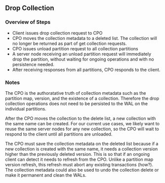 ## Drop Collection

### Overview of Steps

- Client issues drop collection request to CPO
- CPO moves the collection metadata to a deleted list. The collection will no longer be returned as part of get collection requests.
- CPO issues unload partition request to all collection partitions
- A server node receiving an unload partition request will immediately drop the partition, without waiting for ongoing operations and with no persistence needed.
- After receiving responses from all partitions, CPO responds to the client.

### Notes

The CPO is the authoratative truth of collection metadata such as the partition map, version, and the 
existence of a collection. Therefore the drop collection operations does not need to be persisted to the 
WAL on the individual partitions.

After the CPO moves the collection to the delete list, a new collection with the same name can be created. 
For our current use cases, we likely want to reuse the same server nodes for any new collection, so the CPO 
will wait to respond to the client until all partitions are unloaded.

The CPO must save the collection metadata on the deleted list because if a new collection is created with 
the same name, it needs a collection version higher than the previously deleted version. This is so that 
if an ongoing client can detect it needs to refresh from the CPO. Unlike a partition map version refresh, this 
refresh must abort any existing transactions (how?). The collection metadata could also be used to undo the 
collection delete or make it permanent and clean the WALs.

